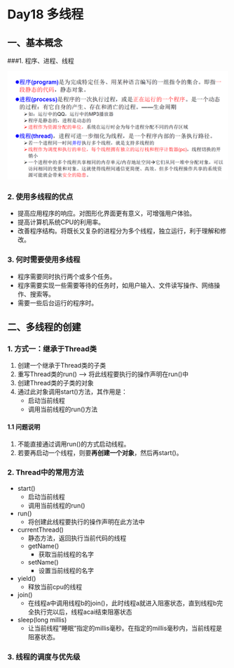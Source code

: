 # Day18 多线程

## 一、基本概念

###1. 程序、进程、线程

![img.png](img.png)

### 2. 使用多线程的优点

* 提高应用程序的响应。对图形化界面更有意义，可增强用户体验。
* 提高计算机系统CPU的利用率。
* 改善程序结构。将既长又复杂的进程分为多个线程，独立运行，利于理解和修改。

### 3. 何时需要使用多线程

* 程序需要同时执行两个或多个任务。
* 程序需要实现一些需要等待的任务时，如用户输入、文件读写操作、网络操作、搜索等。
* 需要一些后台运行的程序时。

## 二、多线程的创建

### 1. 方式一：继承于Thread类

1. 创建一个继承于Thread类的子类
2. 重写Thread类的run() ——> 将此线程要执行的操作声明在run()中
3. 创建Thread类的子类的对象
4. 通过此对象调用start()方法，其作用是：
   * 启动当前线程
   * 调用当前线程的run()方法

#### 1.1 问题说明

1. 不能直接通过调用run()的方式启动线程。
2. 若要再启动一个线程，则要**再创建一个对象**，然后再start()。

### 2. Thread中的常用方法

* start()
  * 启动当前线程
  * 调用当前线程的run()
* run()
  * 将创建此线程要执行的操作声明在此方法中
* currentThread()
  * 静态方法，返回执行当前代码的线程
  * getName()
    * 获取当前线程的名字
  * setName()
    * 设置当前线程的名字
* yield()
  * 释放当前cpu的线程
* join()
  * 在线程a中调用线程b的join()，此时线程a就进入阻塞状态，直到线程b完全执行完以后，线程acai结束阻塞状态
* sleep(long millis)
  * 让当前线程”睡眠“指定的millis毫秒。在指定的millis毫秒内，当前线程是阻塞状态。

### 3. 线程的调度与优先级


